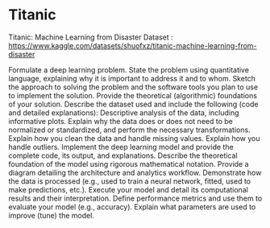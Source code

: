 # Titanic
Titanic: Machine Learning from Disaster
Dataset : https://www.kaggle.com/datasets/shuofxz/titanic-machine-learning-from-disaster


Formulate a deep learning problem. 
State the problem using quantitative language, explaining why it is important to address it and to whom.
Sketch the approach to solving the problem and the software tools you plan to use to implement the solution.
Provide the theoretical (algorithmic) foundations of your solution.
Describe the dataset used and include the following (code and detailed explanations):
Descriptive analysis of the data, including informative plots.
Explain why the data does or does not need to be normalized or standardized, and perform the necessary transformations.
Explain how you clean the data and handle missing values.
Explain how you handle outliers.
Implement the deep learning model and provide the complete code, its output, and explanations.
Describe the theoretical foundation of the model using rigorous mathematical notation.
Provide a diagram detailing the architecture and analytics workflow.
Demonstrate how the data is processed (e.g., used to train a neural network, fitted, used to make predictions, etc.).
Execute your model and detail its computational results and their interpretation.
Define performance metrics and use them to evaluate your model (e.g., accuracy).
Explain what parameters are used to improve (tune) the model.

